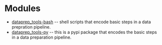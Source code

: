 # Modules

- [dataprep_tools-bash](./modules/dataprep_tools-bash) -- shell scripts that encode basic steps in a data prepration pipeline.
- [dataprep_tools-py](./modules/dataprep_tools-py) -- this is a pypi package that encodes the basic steps in a data preparation pipeline. 


